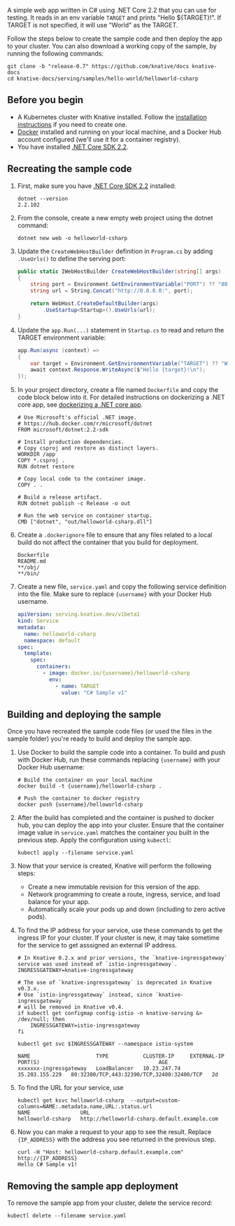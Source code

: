 A simple web app written in C# using .NET Core 2.2 that you can use for testing.
It reads in an env variable `TARGET` and prints "Hello \${TARGET}!". If TARGET
is not specified, it will use "World" as the TARGET.

Follow the steps below to create the sample code and then deploy the app to your
cluster. You can also download a working copy of the sample, by running the
following commands:

```shell
git clone -b "release-0.7" https://github.com/knative/docs knative-docs
cd knative-docs/serving/samples/hello-world/helloworld-csharp
```

## Before you begin

- A Kubernetes cluster with Knative installed. Follow the
  [installation instructions](../../../../install/README.md) if you need to
  create one.
- [Docker](https://www.docker.com) installed and running on your local machine,
  and a Docker Hub account configured (we'll use it for a container registry).
- You have installed [.NET Core SDK 2.2](https://www.microsoft.com/net/core).

## Recreating the sample code

1. First, make sure you have
   [.NET Core SDK 2.2](https://www.microsoft.com/net/core) installed:

   ```shell
   dotnet --version
   2.2.102
   ```

1. From the console, create a new empty web project using the dotnet command:

   ```shell
   dotnet new web -o helloworld-csharp
   ```

1. Update the `CreateWebHostBuilder` definition in `Program.cs` by adding
   `.UseUrls()` to define the serving port:

   ```csharp
   public static IWebHostBuilder CreateWebHostBuilder(string[] args)
   {
       string port = Environment.GetEnvironmentVariable("PORT") ?? "8080";
       string url = String.Concat("http://0.0.0.0:", port);

       return WebHost.CreateDefaultBuilder(args)
           .UseStartup<Startup>().UseUrls(url);
   }
   ```

1. Update the `app.Run(...)` statement in `Startup.cs` to read and return the
   TARGET environment variable:

   ```csharp
   app.Run(async (context) =>
   {
       var target = Environment.GetEnvironmentVariable("TARGET") ?? "World";
       await context.Response.WriteAsync($"Hello {target}!\n");
   });
   ```

1. In your project directory, create a file named `Dockerfile` and copy the code
   block below into it. For detailed instructions on dockerizing a .NET core
   app, see
   [dockerizing a .NET core app](https://docs.microsoft.com/en-us/dotnet/core/docker/docker-basics-dotnet-core#dockerize-the-net-core-application).

   ```docker
   # Use Microsoft's official .NET image.
   # https://hub.docker.com/r/microsoft/dotnet
   FROM microsoft/dotnet:2.2-sdk

   # Install production dependencies.
   # Copy csproj and restore as distinct layers.
   WORKDIR /app
   COPY *.csproj .
   RUN dotnet restore

   # Copy local code to the container image.
   COPY . .

   # Build a release artifact.
   RUN dotnet publish -c Release -o out

   # Run the web service on container startup.
   CMD ["dotnet", "out/helloworld-csharp.dll"]
   ```

1. Create a `.dockerignore` file to ensure that any files related to a local
   build do not affect the container that you build for deployment.

   ```ignore
   Dockerfile
   README.md
   **/obj/
   **/bin/
   ```

1. Create a new file, `service.yaml` and copy the following service definition
   into the file. Make sure to replace `{username}` with your Docker Hub
   username.

   ```yaml
   apiVersion: serving.knative.dev/v1beta1
   kind: Service
   metadata:
     name: helloworld-csharp
     namespace: default
   spec:
     template:
       spec:
         containers:
           - image: docker.io/{username}/helloworld-csharp
             env:
               - name: TARGET
                 value: "C# Sample v1"
   ```

## Building and deploying the sample

Once you have recreated the sample code files (or used the files in the sample
folder) you're ready to build and deploy the sample app.

1. Use Docker to build the sample code into a container. To build and push with
   Docker Hub, run these commands replacing `{username}` with your Docker Hub
   username:

   ```shell
   # Build the container on your local machine
   docker build -t {username}/helloworld-csharp .

   # Push the container to docker registry
   docker push {username}/helloworld-csharp
   ```

1. After the build has completed and the container is pushed to docker hub, you
   can deploy the app into your cluster. Ensure that the container image value
   in `service.yaml` matches the container you built in the previous step. Apply
   the configuration using `kubectl`:

   ```shell
   kubectl apply --filename service.yaml
   ```

1. Now that your service is created, Knative will perform the following steps:

   - Create a new immutable revision for this version of the app.
   - Network programming to create a route, ingress, service, and load balance
     for your app.
   - Automatically scale your pods up and down (including to zero active pods).

1. To find the IP address for your service, use these commands to get the
   ingress IP for your cluster. If your cluster is new, it may take sometime for
   the service to get asssigned an external IP address.

   ```shell
   # In Knative 0.2.x and prior versions, the `knative-ingressgateway` service was used instead of `istio-ingressgateway`.
   INGRESSGATEWAY=knative-ingressgateway

   # The use of `knative-ingressgateway` is deprecated in Knative v0.3.x.
   # Use `istio-ingressgateway` instead, since `knative-ingressgateway`
   # will be removed in Knative v0.4.
   if kubectl get configmap config-istio -n knative-serving &> /dev/null; then
       INGRESSGATEWAY=istio-ingressgateway
   fi

   kubectl get svc $INGRESSGATEWAY --namespace istio-system

   NAME                     TYPE           CLUSTER-IP     EXTERNAL-IP      PORT(S)                                      AGE
   xxxxxxx-ingressgateway   LoadBalancer   10.23.247.74   35.203.155.229   80:32380/TCP,443:32390/TCP,32400:32400/TCP   2d
   ```

1. To find the URL for your service, use

   ```
   kubectl get ksvc helloworld-csharp  --output=custom-columns=NAME:.metadata.name,URL:.status.url
   NAME                URL
   helloworld-csharp   http://helloworld-csharp.default.example.com
   ```

1. Now you can make a request to your app to see the result. Replace
   `{IP_ADDRESS}` with the address you see returned in the previous step.

   ```shell
   curl -H "Host: helloworld-csharp.default.example.com" http://{IP_ADDRESS}
   Hello C# Sample v1!
   ```

## Removing the sample app deployment

To remove the sample app from your cluster, delete the service record:

```shell
kubectl delete --filename service.yaml
```
